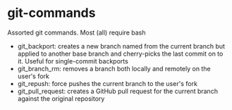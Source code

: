 # git-commands
Assorted git commands. Most (all) require bash

* git_backport: creates a new branch named from the current branch but applied to another base branch and cherry-picks the last commit on to it. Useful for single-commit backports
* git_branch_rm: removes a branch both locally and remotely on the user's fork
* git_repush: force pushes the current branch to the user's fork
* git_pull_request: creates a GitHub pull request for the current branch against the original repository

